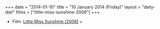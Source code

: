 +++
date = "2014-01-10"
title = "10 January 2014 (Friday)"
layout = "daily-diet"
films = ["little-miss-sunshine-2006"]
+++


* Film: [Little Miss Sunshine (2006)](/films/little-miss-sunshine-2006) +